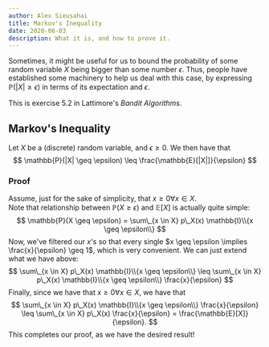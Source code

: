 ```yaml
---
author: Alex Sieusahai
title: Markov's Inequality
date: 2020-06-03
description: What it is, and how to prove it.
---
```


Sometimes, it might be useful for us to bound the probability of some random variable $X$ being bigger than some number $\epsilon$. Thus, people have established some machinery to help us deal with this case, by expressing $\mathbb{P}(|X| \geq \epsilon)$ in terms of its expectation and $\epsilon$.

This is exercise 5.2 in Lattimore's _Bandit Algorithms_.

## Markov's Inequality
Let $X$ be a (discrete) random variable, and $\epsilon \geq 0$. We then have that 
$$ \mathbb{P}(|X| \geq \epsilon) \leq \frac{\mathbb{E}[|X|]}{\epsilon} $$

### Proof

Assume, just for the sake of simplicity, that $x \geq 0 \forall x \in X$.  
Note that relationship between $\mathbb{P}(X \geq \epsilon)$ and $\mathbb{E}[X]$ is actually quite simple:
$$ \mathbb{P}(X \geq \epsilon) = \sum\_{x \in X} p\_X(x) \mathbb{I}\\{x \geq \epsilon\\} $$
Now, we've filtered our $x$'s so that every single $x \geq \epsilon \implies \frac{x}{\epsilon} \geq 1$, which is very convenient. We can just extend what we have above:
$$ \sum\_{x \in X} p\_X(x) \mathbb{I}\\{x \geq \epsilon\\} \leq \sum\_{x \in X} p\_X(x) \mathbb{I}\\{x \geq \epsilon\\} \frac{x}{\epsilon} $$
Finally, since we have that $x \geq 0 \forall x \in X$, we have that
$$ \sum\_{x \in X} p\_X(x) \mathbb{I}\\{x \geq \epsilon\\} \frac{x}{\epsilon} \leq \sum\_{x \in X} p\_X(x) \frac{x}{\epsilon} = \frac{\mathbb{E}[X]}{\epsilon}. $$
This completes our proof, as we have the desired result!
